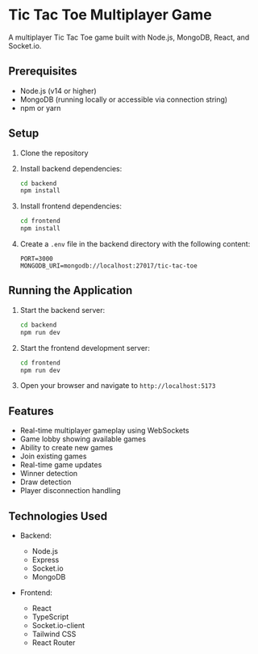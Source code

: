 # Tic Tac Toe Multiplayer Game

A multiplayer Tic Tac Toe game built with Node.js, MongoDB, React, and Socket.io.

## Prerequisites

- Node.js (v14 or higher)
- MongoDB (running locally or accessible via connection string)
- npm or yarn

## Setup

1. Clone the repository
2. Install backend dependencies:
   ```bash
   cd backend
   npm install
   ```

3. Install frontend dependencies:
   ```bash
   cd frontend
   npm install
   ```

4. Create a `.env` file in the backend directory with the following content:
   ```
   PORT=3000
   MONGODB_URI=mongodb://localhost:27017/tic-tac-toe
   ```

## Running the Application

1. Start the backend server:
   ```bash
   cd backend
   npm run dev
   ```

2. Start the frontend development server:
   ```bash
   cd frontend
   npm run dev
   ```

3. Open your browser and navigate to `http://localhost:5173`

## Features

- Real-time multiplayer gameplay using WebSockets
- Game lobby showing available games
- Ability to create new games
- Join existing games
- Real-time game updates
- Winner detection
- Draw detection
- Player disconnection handling

## Technologies Used

- Backend:
  - Node.js
  - Express
  - Socket.io
  - MongoDB

- Frontend:
  - React
  - TypeScript
  - Socket.io-client
  - Tailwind CSS
  - React Router